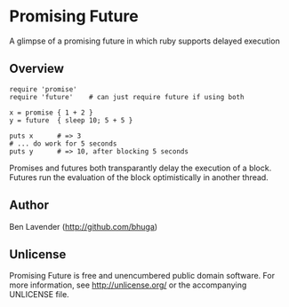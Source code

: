 # Promising Future
A glimpse of a promising future in which ruby supports delayed execution

## Overview

    require 'promise'
    require 'future'    # can just require future if using both

    x = promise { 1 + 2 }
    y = future  { sleep 10; 5 + 5 }

    puts x      # => 3
    # ... do work for 5 seconds
    puts y      # => 10, after blocking 5 seconds

Promises and futures both transparantly delay the execution of a block.
Futures run the evaluation of the block optimistically in another thread.

## Author
Ben Lavender (http://github.com/bhuga)

## Unlicense
Promising Future is free and unencumbered public domain software. For more
information, see <http://unlicense.org/> or the accompanying UNLICENSE file.
